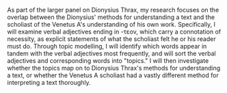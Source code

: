 As part of the larger panel on Dionysius Thrax, my research focuses on the overlap between the Dionysius' methods for understanding a text and the scholiast of the Venetus A's understanding of his own work. Specifically, I will examine verbal adjectives ending in -τεον, which carry a connotation of necessity, as explicit statements of what the scholiast felt he or his reader must do. Through topic modelling, I will identify which words appear in tandem with the verbal adjectives most frequently, and will sort the verbal adjectives and corresponding words into "topics." I will then investigate whether the topics map on to Dionysius Thrax's methods for understanding a text, or whether the Venetus A scholiast had a vastly different method for interpreting a text thoroughly.
